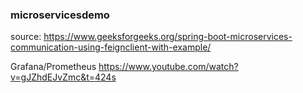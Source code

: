 ### microservicesdemo
source: https://www.geeksforgeeks.org/spring-boot-microservices-communication-using-feignclient-with-example/

Grafana/Prometheus
https://www.youtube.com/watch?v=gJZhdEJvZmc&t=424s